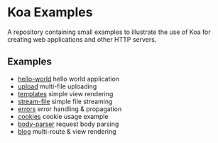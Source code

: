 # Koa Examples

  A repository containing small examples to illustrate the use of Koa
  for creating web applications and other HTTP servers.

## Examples

 - [hello-world](https://github.com/koajs/examples/tree/master/hello-world) hello world application
 - [upload](https://github.com/koajs/examples/tree/master/upload) multi-file uploading
 - [templates](https://github.com/koajs/examples/tree/master/templates) simple view rendering
 - [stream-file](https://github.com/koajs/examples/tree/master/stream-file) simple file streaming
 - [errors](https://github.com/koajs/examples/tree/master/errors) error handling & propagation
 - [cookies](https://github.com/koajs/examples/tree/master/cookies) cookie usage example
 - [body-parser](https://github.com/koajs/examples/tree/master/body-parser) request body parsing
 - [blog](https://github.com/koajs/examples/tree/master/blog) multi-route & view rendering
